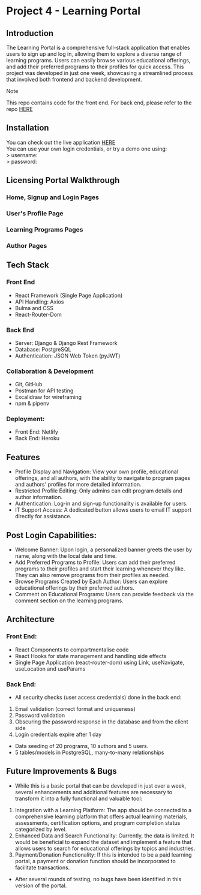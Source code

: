 # Project 4 - Learning Portal

## Introduction
The Learning Portal is a comprehensive full-stack application that enables users to sign up and log in, allowing them to explore a diverse range of learning programs. Users can easily browse various educational offerings, and add their preferred programs to their profiles for quick access. This project was developed in just one week, showcasing a streamlined process that involved both frontend and backend development. 


> [!NOTE] 
> This repo contains code for the front end. For back end, please refer to the repo [HERE](https://github.com/normanKL/LMS-Project-4-Backend)


## Installation

You can check out the live application [HERE](https://github.com/normanKL/LMS-Project-4-Backend) <br/>
You can use your own login credentials, or try a demo one using: <br/>
    > username: <br/>
    > password: <br/>


## Licensing Portal Walkthrough 

   ### Home, Signup and Login Pages


  ### User's Profile Page


   ### Learning Programs Pages


   ### Author Pages



 ## Tech Stack

  ### Front End
  * React Framework (Single Page Application)
  * API Handling: Axios
  * Bulma and CSS
  * React-Router-Dom
    
  ### Back End
  * Server: Django & Django Rest Framework
  * Database: PostgreSQL
  * Authentication: JSON Web Token (pyJWT)
    
  ### Collaboration & Development
  * Git, GitHub
  * Postman for API testing
  * Excalidraw for wireframing
  * npm & pipenv
    
  ### Deployment:
  * Front End: Netlify
  * Back End: Heroku

    
## Features

* Profile Display and Navigation: View your own profile, educational offerings, and all authors, with the ability to navigate to program pages and authors' profiles for more detailed information.
* Restricted Profile Editing: Only admins can edit program details and author information.
* Authentication: Log-in and sign-up functionality is available for users.
* IT Support Access: A dedicated button allows users to email IT support directly for assistance.

## Post Login Capabilities:

* Welcome Banner: Upon login, a personalized banner greets the user by name, along with the local date and time.
* Add Preferred Programs to Profile: Users can add their preferred programs to their profiles and start their learning whenever they like. They can also remove programs from their profiles as needed.
* Browse Programs Created by Each Author: Users can explore educational offerings by their preferred authors.
* Comment on Educational Programs: Users can provide feedback via the comment section on the learning programs.


## Architecture

### Front End:
* React Components to compartmentalise code
* React Hooks for state management and handling side effects
* Single Page Application (react-router-dom) using Link, useNavigate, useLocation and useParams

### Back End:
* All security checks (user access credentials) done in the back end: <br/>
1. Email validation (correct format and uniqueness) <br/>
2. Password validation <br/>
3. Obscuring the password response in the database and from the client side <br/>
4. Login credentials expire after 1 day <br/>
* Data seeding of 20 programs, 10 authors and 5 users.
* 5 tables/models in PostgreSQL, many-to-many relationships


## Future Improvements & Bugs
* While this is a basic portal that can be developed in just over a week, several enhancements and additional features are necessary to transform it into a fully functional and valuable tool: <br/>
1. Integration with a Learning Platform: The app should be connected to a comprehensive learning platform that offers actual learning materials, assessments, certification options, and program completion status categorized by level. <br/>
2. Enhanced Data and Search Functionality: Currently, the data is limited. It would be beneficial to expand the dataset and implement a feature that allows users to search for educational offerings by topics and industries. <br/>
3. Payment/Donation Functionality: If this is intended to be a paid learning portal, a payment or donation function should be incorporated to facilitate transactions. <br/>

* After several rounds of testing, no bugs have been identified in this version of the portal.
